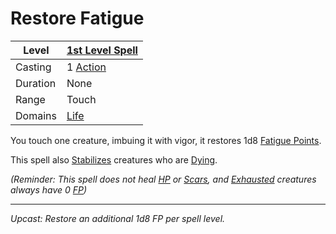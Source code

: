 # Restore Fatigue

| Level    | [1st Level Spell](1st%20Level%20Spells.md)        |
| -------- | --------------------------------------------------- |
| Casting  | 1 [Action](../../../../Game%20Procedures/Action.md) |
| Duration | None                                                |
| Range    | Touch                                               |
| Domains  | [Life](../../../Spell%20Domains/Life.md)            |

You touch one creature, imbuing it with vigor, it restores 1d8 [Fatigue Points](../../../../Player%20Characters/Derived%20Statistics/Fatigue%20Points.md).

This spell also [Stabilizes](../../../../Conditions/Stabilized.md) creatures who are [Dying](../../../../Conditions/Dying.md).

*(Reminder: This spell does not heal [HP](../../../../Player%20Characters/Derived%20Statistics/Health%20Points.md) or [Scars](../../../../Player%20Characters/Derived%20Statistics/Scars.md), and [Exhausted](../../../../Conditions/Exhausted.md) creatures always have 0 [FP](../../../../Player%20Characters/Derived%20Statistics/Fatigue%20Points.md))*

---
*Upcast: Restore an additional 1d8 FP per spell level.*
